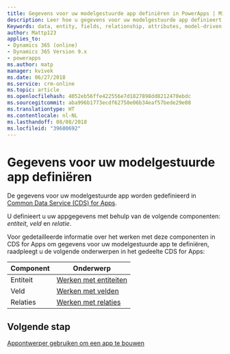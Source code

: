 ```yaml
---
title: Gegevens voor uw modelgestuurde app definiëren in PowerApps | MicrosoftDocs
description: Leer hoe u gegevens voor uw modelgestuurde app definieert
Keywords: data, entity, fields, relationship, attributes, model-driven app
author: Mattp123
applies_to:
- Dynamics 365 (online)
- Dynamics 365 Version 9.x
- powerapps
ms.author: matp
manager: kvivek
ms.date: 06/27/2018
ms.service: crm-online
ms.topic: article
ms.openlocfilehash: 4052eb56ffe422556e7d1827898dd8212470ebdc
ms.sourcegitcommit: aba996b1773ecdf62758e06b34eaf57bede29e08
ms.translationtype: HT
ms.contentlocale: nl-NL
ms.lasthandoff: 08/08/2018
ms.locfileid: "39680692"
---
```

# <a name="define-data-for-your-model-driven-app"></a>Gegevens voor uw modelgestuurde app definiëren

De gegevens voor uw modelgestuurde app worden gedefinieerd in [Common Data Service (CDS) for Apps](../common-data-service/data-platform-intro.md). 

U definieert u uw appgegevens met behulp van de volgende componenten: *entiteit*, *veld* en *relatie*.

Voor gedetailleerde informatie over het werken met deze componenten in CDS for Apps om gegevens voor uw modelgestuurde app te definiëren, raadpleegt u de volgende onderwerpen in het gedeelte CDS for Apps:

|Component |Onderwerp|
|-----|----|
|Entiteit| [Werken met entiteiten](../common-data-service/entity-overview.md)|
|Veld| [Werken met velden](../common-data-service/fields-overview.md)|
|Relaties| [Werken met relaties](../common-data-service/relationships-overview.md)|

## <a name="next-step"></a>Volgende stap

[Appontwerper gebruiken om een app te bouwen](design-custom-business-apps-using-app-designer.md)